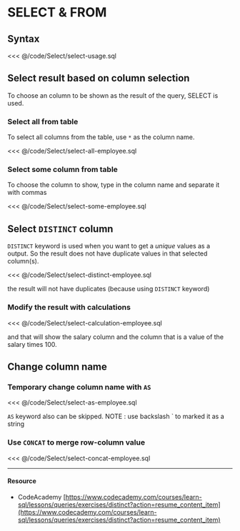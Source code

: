 # SELECT & FROM

## Syntax
<<< @/code/Select/select-usage.sql

## Select result based on column selection
To choose an column to be shown as the result of the query, SELECT is used.

### Select all from table
To select all columns from the table, use `*` as the column name.

<<< @/code/Select/select-all-employee.sql

### Select some column from table
To choose the column to show, type in the column name and separate it with commas

<<< @/code/Select/select-some-employee.sql

## Select `DISTINCT` column
`DISTINCT` keyword is used when you want to get a *unique* values as a output. So the result does not have duplicate values in that selected column(s). 

<<< @/code/Select/select-distinct-employee.sql

the result will not have duplicates (because using `DISTINCT` keyword)

### Modify the result with calculations
<<< @/code/Select/select-calculation-employee.sql

and that will show the salary column and the column that is a value of the salary times 100.

## Change column name
### Temporary change column name with `AS`
<<< @/code/Select/select-as-employee.sql

`AS` keyword also can be skipped.
NOTE : use backslash \` to marked it as a string

### Use `CONCAT` to merge row-column value
<<< @/code/Select/select-concat-employee.sql

-----
#### Resource
- CodeAcademy [https://www.codecademy.com/courses/learn-sql/lessons/queries/exercises/distinct?action=resume_content_item](https://www.codecademy.com/courses/learn-sql/lessons/queries/exercises/distinct?action=resume_content_item)